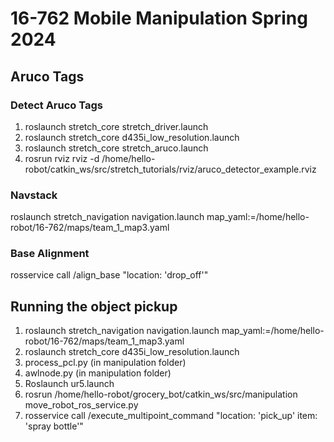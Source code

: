 # 16-762 Mobile Manipulation Spring 2024

## Aruco Tags


### Detect Aruco Tags 
1. roslaunch stretch_core stretch_driver.launch
2. roslaunch stretch_core d435i_low_resolution.launch
3. roslaunch stretch_core stretch_aruco.launch
4. rosrun rviz rviz -d /home/hello-robot/catkin_ws/src/stretch_tutorials/rviz/aruco_detector_example.rviz

### Navstack 
roslaunch stretch_navigation navigation.launch map_yaml:=/home/hello-robot/16-762/maps/team_1_map3.yaml

### Base Alignment 
rosservice call /align_base "location: 'drop_off'"

## Running the object pickup 
1. roslaunch stretch_navigation navigation.launch map_yaml:=/home/hello-robot/16-762/maps/team_1_map3.yaml
2. roslaunch stretch_core d435i_low_resolution.launch
3. process_pcl.py (in manipulation folder)
4. awlnode.py (in manipulation folder)
5. Roslaunch ur5.launch
6. rosrun /home/hello-robot/grocery_bot/catkin_ws/src/manipulation move_robot_ros_service.py
7. rosservice call /execute_multipoint_command "location: 'pick_up' item: 'spray bottle'"






   








